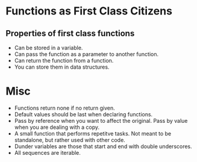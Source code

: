 # Functions as First Class Citizens
## Properties of first class functions
- Can be stored in a variable.
- Can pass the function as a parameter to another function.
- Can return the function from a function.
- You can store them in data structures.

# Misc
- Functions return none if no return given.
- Default values should be last when declaring functions.
- Pass by reference when you want to affect the original. Pass by value when you are dealing with a copy.
- A small function that performs repetitve tasks. Not meant to be standalone, but rather used with other code.
- Dunder variables are those that start and end with double underscores.
- All sequences are iterable.